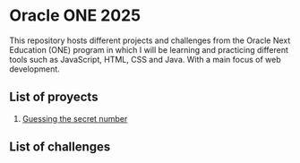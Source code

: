 # Oracle ONE 2025
This repository hosts different projects and challenges from the Oracle Next Education (ONE) program in which I will be learning and practicing different tools such as JavaScript, HTML, CSS and Java. With a main focus of web development.

## List of proyects
1. [Guessing the secret number](https://github.com/ruesga-99/oracle_one_2025/tree/main/proyect_01)

## List of challenges
